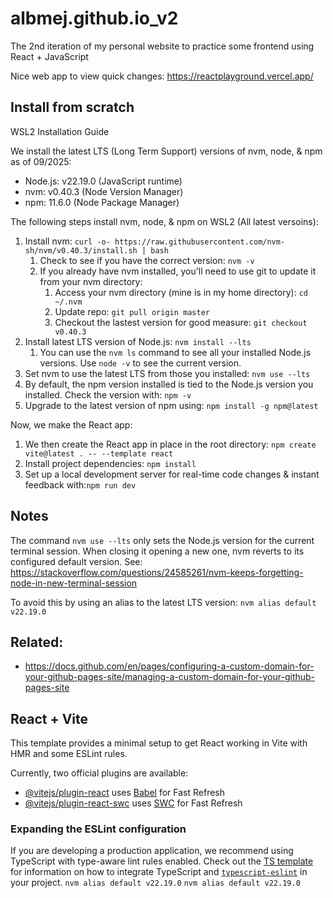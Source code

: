 # albmej.github.io_v2

The 2nd iteration of my personal website to practice some frontend using React + JavaScript

Nice web app to view quick changes: https://reactplayground.vercel.app/

## Install from scratch

WSL2 Installation Guide

We install the latest LTS (Long Term Support) versions of nvm, node, & npm as of 09/2025:
- Node.js: v22.19.0 (JavaScript runtime)
- nvm: v0.40.3 (Node Version Manager)
- npm: 11.6.0 (Node Package Manager)

The following steps install nvm, node, & npm on WSL2 (All latest versoins):
1. Install nvm: `curl -o- https://raw.githubusercontent.com/nvm-sh/nvm/v0.40.3/install.sh | bash`
   1. Check to see if you have the correct version: `nvm -v`
   2. If you already have nvm installed, you'll need to use git to update it from your nvm directory:
      1. Access your nvm directory (mine is in my home directory): `cd ~/.nvm`
      2. Update repo: `git pull origin master`
      3. Checkout the lastest version for good measure: `git checkout v0.40.3` 
2. Install latest LTS version of Node.js: `nvm install --lts`
   1. You can use the `nvm ls` command to see all your installed Node.js versions. Use `node -v` to see the current version.
3. Set nvm to use the latest LTS from those you installed: `nvm use --lts`
4. By default, the npm version installed is tied to the Node.js version you installed. Check the version with: `npm -v`
5. Upgrade to the latest version of npm using: `npm install -g npm@latest`

Now, we make the React app:
1. We then create the React app in place in the root directory: `npm create vite@latest . -- --template react`
2. Install project dependencies: `npm install`
3. Set up a local development server for real-time code changes & instant feedback with:`npm run dev`

## Notes
The command `nvm use --lts` only sets the Node.js version for the current terminal session. When closing it opening a new one, nvm reverts to its configured default version. See: https://stackoverflow.com/questions/24585261/nvm-keeps-forgetting-node-in-new-terminal-session

To avoid this by using an alias to the latest LTS version: `nvm alias default v22.19.0` 

## Related:
- https://docs.github.com/en/pages/configuring-a-custom-domain-for-your-github-pages-site/managing-a-custom-domain-for-your-github-pages-site 

## React + Vite

This template provides a minimal setup to get React working in Vite with HMR and some ESLint rules.

Currently, two official plugins are available:

- [@vitejs/plugin-react](https://github.com/vitejs/vite-plugin-react/blob/main/packages/plugin-react) uses [Babel](https://babeljs.io/) for Fast Refresh
- [@vitejs/plugin-react-swc](https://github.com/vitejs/vite-plugin-react/blob/main/packages/plugin-react-swc) uses [SWC](https://swc.rs/) for Fast Refresh

### Expanding the ESLint configuration

If you are developing a production application, we recommend using TypeScript with type-aware lint rules enabled. Check out the [TS template](https://github.com/vitejs/vite/tree/main/packages/create-vite/template-react-ts) for information on how to integrate TypeScript and [`typescript-eslint`](https://typescript-eslint.io) in your project.
`nvm alias default v22.19.0` 
`nvm alias default v22.19.0` 

